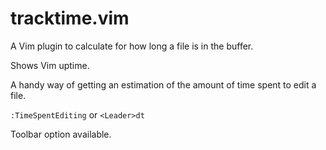 # tracktime.vim
A Vim plugin to calculate for how long a file is in the buffer.

Shows Vim uptime.

A handy way of getting an estimation of the amount of time spent to edit a file.

`:TimeSpentEditing` or `<Leader>dt`

Toolbar option available.
